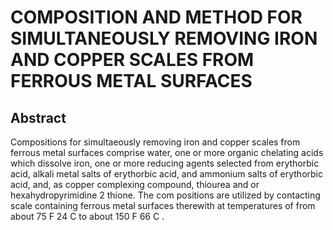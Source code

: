 # COMPOSITION AND METHOD FOR SIMULTANEOUSLY REMOVING IRON AND COPPER SCALES FROM FERROUS METAL SURFACES

## Abstract
Compositions for simultaeously removing iron and copper scales from ferrous metal surfaces comprise water, one or more organic chelating acids which dissolve iron, one or more reducing agents selected from erythorbic acid, alkali metal salts of erythorbic acid, and ammonium salts of erythorbic acid, and, as copper complexing compound, thiourea and or hexahydropyrimidine 2 thione. The com positions are utilized by contacting scale containing ferrous metal surfaces therewith at temperatures of from about 75 F 24 C to about 150 F 66 C .